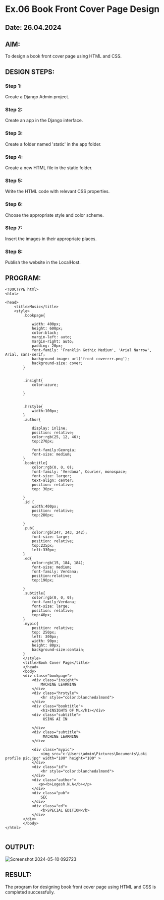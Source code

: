# Ex.06 Book Front Cover Page Design
## Date: 26.04.2024

## AIM:
To design a book front cover page using HTML and CSS.

## DESIGN STEPS:

### Step 1:
Create a Django Admin project.

### Step 2:
Create an app in the Django interface.

### Step 3:
Create a folder named 'static' in the app folder.

### Step 4:
Create a new HTML file in the static folder.

### Step 5:
Write the HTML code with relevant CSS properties.

### Step 6:
Choose the appropriate style and color scheme.

### Step 7:
Insert the images in their appropriate places.

### Step 8:
Publish the website in the LocalHost.

## PROGRAM:
```
<!DOCTYPE html>
<html>

<head>
    <title>Music</title>
    <style>
        .bookpage{

            width: 400px;
            height: 600px;
            color:black;
            margin-left: auto;
            margin-right: auto;
            padding: 20px;
            font-family: 'Franklin Gothic Medium', 'Arial Narrow', Arial, sans-serif;
            background-image: url('front coverrrr.png');
            background-size: cover;
        }
            
        
        .insight{
            color:azure;
        
        }
        
        
        .hrstyle{
            width:100px;
        }
        .author{
        
            display: inline;
            position: relative;
            color:rgb(25, 12, 46);
            top:270px;
            
            font-family:Georgia;
            font-size: medium;
        }
        .booktitle{
            color:rgb(0, 0, 0);
            font-family: 'Verdana', Courier, monospace;
            font-size: larger;
            text-align: center;
            position: relative;
            top: 30px;
        
        }
        .id {
            width:400px;
            position: relative;
            top:280px;
            
        }
        .pub{
            color:rgb(247, 243, 242);
            font-size: large;
            position: relative;
            top:235px;
            left:330px;
        }
        .ed{
            color:rgb(15, 184, 184);
            font-size: medium;
            font-family: Verdana;
            position:relative;
            top:190px;
        
        }
        .subtitle{
            color:rgb(0, 0, 0);
            font-family:Verdana;
            font-size: large;
            position: relative;
            top:40px;
        }
        .mypic{
            position: relative;
            top: 250px;
            left: 300px;
            width: 90px;
            height: 80px;
            background-size:contain;
        }
        </style>
        <title>Book Cover Page</title>
        </head>
        <body>
        <div class="bookpage">
            <div class="insight">
                MACHINE LEARNING
            </div>
            <div class="hrstyle">
                <hr style="color:blanchedalmond">
            </div>
            <div class="booktitle">
                <h1>INSIGHTS OF ML</h1></div>
            <div class="subtitle">
                 USING AI IN 
                 
            </div>
            <div class="subtitle">
                 MACHINE LEARNING
            </div>

            <div class="mypic">
                <img src="c:\Users\admin\Pictures\Documents\Loki profile pic.jpg" width="100" height="100" >
            </div>
            <div class="id">
                <hr style="color:blanchedalmond">
            </div>
            <div class="author">
               <p><b>Logesh.N.A</b></p>
            </div>
            <div class="pub">
                SEC
            </div>
            <div class="ed">
                <b>SPECIAL EDITION</b>
            </div>
        </div>
        </body>
</html>


```

## OUTPUT:

![Screenshot 2024-05-10 092723](https://github.com/Logesh051/cover/assets/144979188/ea4b9e02-118b-4702-a277-d190ca323719)

## RESULT:
The program for designing book front cover page using HTML and CSS is completed successfully.

